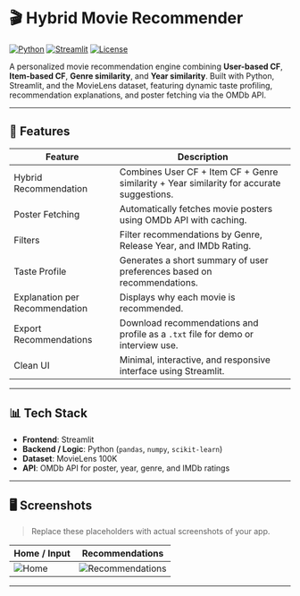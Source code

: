 # 🎬 Hybrid Movie Recommender

[![Python](https://img.shields.io/badge/Python-3.12-blue?logo=python)](https://www.python.org/)
[![Streamlit](https://img.shields.io/badge/Streamlit-App-red?logo=streamlit)](https://streamlit.io/)
[![License](https://img.shields.io/badge/License-MIT-green)](LICENSE)

A personalized movie recommendation engine combining **User-based CF**, **Item-based CF**, **Genre similarity**, and **Year similarity**. Built with Python, Streamlit, and the MovieLens dataset, featuring dynamic taste profiling, recommendation explanations, and poster fetching via the OMDb API.

---

## 📌 Features

| Feature | Description |
|---------|-------------|
| Hybrid Recommendation | Combines User CF + Item CF + Genre similarity + Year similarity for accurate suggestions. |
| Poster Fetching | Automatically fetches movie posters using OMDb API with caching. |
| Filters | Filter recommendations by Genre, Release Year, and IMDb Rating. |
| Taste Profile | Generates a short summary of user preferences based on recommendations. |
| Explanation per Recommendation | Displays why each movie is recommended. |
| Export Recommendations | Download recommendations and profile as a `.txt` file for demo or interview use. |
| Clean UI | Minimal, interactive, and responsive interface using Streamlit. |

---

## 📊 Tech Stack

- **Frontend**: Streamlit  
- **Backend / Logic**: Python (`pandas`, `numpy`, `scikit-learn`)  
- **Dataset**: MovieLens 100K  
- **API**: OMDb API for poster, year, genre, and IMDb ratings  

---

## 🖥️ Screenshots

> Replace these placeholders with actual screenshots of your app.

| Home / Input | Recommendations |
|--------------|----------------|
| ![Home](https://via.placeholder.com/350x200?text=Home+Screen) | ![Recommendations](https://via.placeholder.com/350x200?text=Recommendations) |

---


